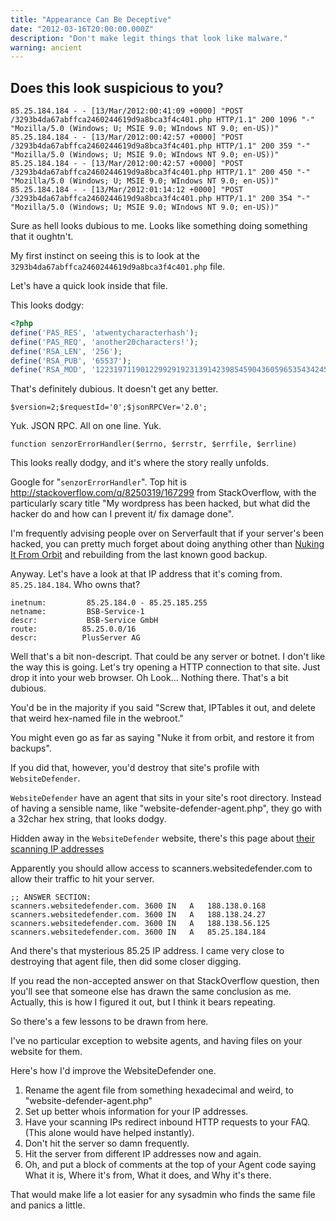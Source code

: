 ```yaml
---
title: "Appearance Can Be Deceptive"
date: "2012-03-16T20:00:00.000Z"
description: "Don't make legit things that look like malware."
warning: ancient
---
```


## Does this look suspicious to you?

```
85.25.184.184 - - [13/Mar/2012:00:41:09 +0000] "POST /3293b4da67abffca2460244619d9a8bca3f4c401.php HTTP/1.1" 200 1096 "-" "Mozilla/5.0 (Windows; U; MSIE 9.0; WIndows NT 9.0; en-US))"
85.25.184.184 - - [13/Mar/2012:00:42:57 +0000] "POST /3293b4da67abffca2460244619d9a8bca3f4c401.php HTTP/1.1" 200 359 "-" "Mozilla/5.0 (Windows; U; MSIE 9.0; WIndows NT 9.0; en-US))"
85.25.184.184 - - [13/Mar/2012:00:42:57 +0000] "POST /3293b4da67abffca2460244619d9a8bca3f4c401.php HTTP/1.1" 200 450 "-" "Mozilla/5.0 (Windows; U; MSIE 9.0; WIndows NT 9.0; en-US))"
85.25.184.184 - - [13/Mar/2012:01:14:12 +0000] "POST /3293b4da67abffca2460244619d9a8bca3f4c401.php HTTP/1.1" 200 354 "-" "Mozilla/5.0 (Windows; U; MSIE 9.0; WIndows NT 9.0; en-US))"
```


Sure as hell looks dubious to me.  Looks like something doing something that it oughtn't.  

My first instinct on seeing this is to look at the  `3293b4da67abffca2460244619d9a8bca3f4c401.php` file.

Let's have a quick look inside that file.

This looks dodgy:
```php
<?php
define('PAS_RES', 'atwentycharacterhash');
define('PAS_REQ', 'another20characters!');
define('RSA_LEN', '256');
define('RSA_PUB', '65537');
define('RSA_MOD', '1223197119012299291923139142398545904360596535434245223132131312321381297978456412347');
```

That's definitely dubious.  It doesn't get any better.

`$version=2;$requestId='0';$jsonRPCVer='2.0';`

Yuk. JSON RPC.  All on one line.  Yuk.

`function senzorErrorHandler($errno, $errstr, $errfile, $errline)`

This looks really dodgy, and it's where the story really unfolds.

Google for "`senzorErrorHandler`".  Top hit is http://stackoverflow.com/q/8250319/167299 from StackOverflow, with the particularly scary title "My wordpress has been hacked, but what did the hacker do and how can I prevent it/ fix damage done".  

I'm frequently advising people over on Serverfault that if your server's been hacked, you can pretty much forget about doing anything other than [Nuking It From Orbit](https://knowyourmeme.com/memes/nuke-it-from-orbit) and rebuilding from the last known good backup.  

Anyway.  Let's have a look at that IP address that it's coming from. `85.25.184.184`.  Who owns that?
```
inetnum:         85.25.184.0 - 85.25.185.255
netname:         BSB-Service-1
descr:           BSB-Service GmbH
route:          85.25.0.0/16
descr:          PlusServer AG
```

Well that's a bit non-descript.  That could be any server or botnet.  I don't like the way this is going.  Let's try opening a HTTP connection to that site.  Just drop it into your web browser.  Oh Look... Nothing there.  That's a bit dubious.

You'd be in the majority if you said "Screw that, IPTables it out, and delete that weird hex-named file in the webroot."  

You might even go as far as saying "Nuke it from orbit, and restore it from backups". 

If you did that, however, you'd destroy that site's profile with `WebsiteDefender`.

`WebsiteDefender` have an agent that sits in your site's root directory.  Instead of having a sensible name, like "website-defender-agent.php", they go with a 32char hex string, that looks dodgy.

Hidden away in the `WebsiteDefender` website, there's this page about [their scanning IP addresses](https://web.archive.org/web/20120501212133/http://www.websitedefender.com/faq/websitedefender-ip-addresses/)

Apparently you should allow access to scanners.websitedefender.com to allow their traffic to hit your server.  
```
;; ANSWER SECTION:
scanners.websitedefender.com. 3600 IN	A	188.138.0.168
scanners.websitedefender.com. 3600 IN	A	188.138.24.27
scanners.websitedefender.com. 3600 IN	A	188.138.56.125
scanners.websitedefender.com. 3600 IN	A	85.25.184.184
```

And there's that mysterious 85.25 IP address.  I came very close to destroying that agent file, then did some closer digging.

If you read the non-accepted answer on that StackOverflow question, then you'll see that someone else has drawn the same conclusion as me. Actually, this is how I figured it out, but I think it bears repeating.

So there's a few lessons to be drawn from here. 

I've no particular exception to website agents, and having files on your website for them. 

Here's how I'd improve the WebsiteDefender one.

1. Rename the agent file from something hexadecimal and weird, to "website-defender-agent.php"
2. Set up better whois information for your IP addresses.
3. Have your scanning IPs redirect inbound HTTP requests to your FAQ. (This alone would have helped instantly).
4. Don't hit the server so damn frequently.
5. Hit the server from different IP addresses now and again.
6. Oh, and put a block of comments at the top of your Agent code saying What it is, Where it's from, What it does, and Why it's there.

That would make life a lot easier for any sysadmin who finds the same file and panics a little.